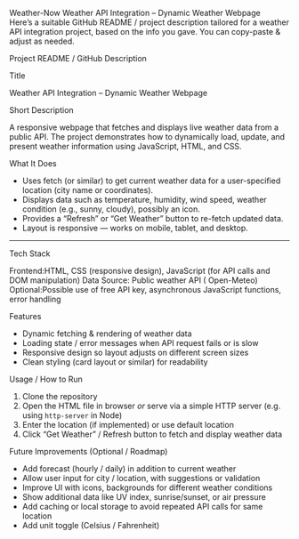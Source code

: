  Weather-Now
Weather API Integration – Dynamic Weather Webpage  
Here’s a suitable GitHub README / project description tailored for a weather API integration project, based on the info you gave. You can copy-paste & adjust as needed.



Project README / GitHub Description

 Title

Weather API Integration – Dynamic Weather Webpage


 Short Description

A responsive webpage that fetches and displays live weather data from a public API. The project demonstrates how to dynamically load, update, and present weather information using JavaScript, HTML, and CSS.


 What It Does

* Uses fetch (or similar) to get current weather data for a user-specified location (city name or coordinates).
* Displays data such as temperature, humidity, wind speed, weather condition (e.g., sunny, cloudy), possibly an icon.
* Provides a “Refresh” or “Get Weather” button to re-fetch updated data.
* Layout is responsive — works on mobile, tablet, and desktop.

---

 Tech Stack

Frontend:HTML, CSS (responsive design), JavaScript (for API calls and DOM manipulation)
Data Source: Public weather API ( Open-Meteo)
Optional:Possible use of free API key, asynchronous JavaScript functions, error handling

 Features

* Dynamic fetching & rendering of weather data
* Loading state / error messages when API request fails or is slow
* Responsive design so layout adjusts on different screen sizes
* Clean styling (card layout or similar) for readability



 Usage / How to Run

1. Clone the repository
2. Open the HTML file in browser *or* serve via a simple HTTP server (e.g. using `http-server` in Node)
3. Enter the location (if implemented) or use default location
4. Click “Get Weather” / Refresh button to fetch and display weather data



 Future Improvements (Optional / Roadmap)

* Add forecast (hourly / daily) in addition to current weather
* Allow user input for city / location, with suggestions or validation
* Improve UI with icons, backgrounds for different weather conditions
* Show additional data like UV index, sunrise/sunset, or air pressure
* Add caching or local storage to avoid repeated API calls for same location
* Add unit toggle (Celsius / Fahrenheit)


